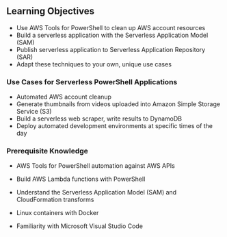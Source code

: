 ## Learning Objectives

* Use AWS Tools for PowerShell to clean up AWS account resources
* Build a serverless application with the Serverless Application Model (SAM)
* Publish serverless application to Serverless Application Repository (SAR)
* Adapt these techniques to your own, unique use cases

### Use Cases for Serverless PowerShell Applications

* Automated AWS account cleanup
* Generate thumbnails from videos uploaded into Amazon Simple Storage Service (S3)
* Build a serverless web scraper, write results to DynamoDB
* Deploy automated development environments at specific times of the day

### Prerequisite Knowledge

* AWS Tools for PowerShell automation against AWS APIs
* Build AWS Lambda functions with PowerShell

* Understand the Serverless Application Model (SAM) and CloudFormation transforms
* Linux containers with Docker
* Familiarity with Microsoft Visual Studio Code